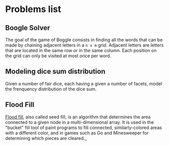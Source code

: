 # Problems list

## Boogle Solver

The goal of the game of Boggle consists in finding all the words that can be made by chaining adjacent letters in a `n x m` grid.
Adjacent letters are letters that are located in the same row or in the same column.
Each position on the grid can only be visited at most once per word.

## Modeling dice sum distribution

Given a number of fair dice, each having a given a number of facets, model the frenquency distribution of the dice sum.

## Flood Fill

[Flood fill](https://en.wikipedia.org/wiki/Flood_fill), also called seed fill, is an algorithm that determines the area connected to a given node in a multi-dimensional array. It is used in the "bucket" fill tool of paint programs to fill connected, similarly-colored areas with a different color, and in games such as Go and Minesweeper for determining which pieces are cleared._